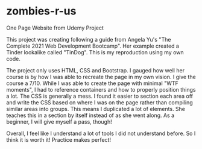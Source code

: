 # zombies-r-us
One Page Website from Udemy Project

This project was creating following a guide from Angela Yu's "The Complete 2021 Web Development Bootcamp". Her example created a Tinder lookalike called "TinDog". This is my reproduction using my own code.  

The project only uses HTML, CSS and Bootstrap. I gauged how well her course is by how I was able to recreate the page in my own vision. I give the course a 7/10. While I was able to create the page with minimal "WTF moments", I had to reference containers and how to properly position things a lot. The CSS is generally a mess. I found it easier to section each area off and write the CSS based on where I was on the page rather than compiling similar areas into groups.  This means I duplicated a lot of elements.  She teaches this in a section by itself instead of as she went along. As a beginner, I will give myself a pass, though!

Overall, I feel like I understand a lot of tools I did not understand before. So I think it is worth it! Practice makes perfect!
